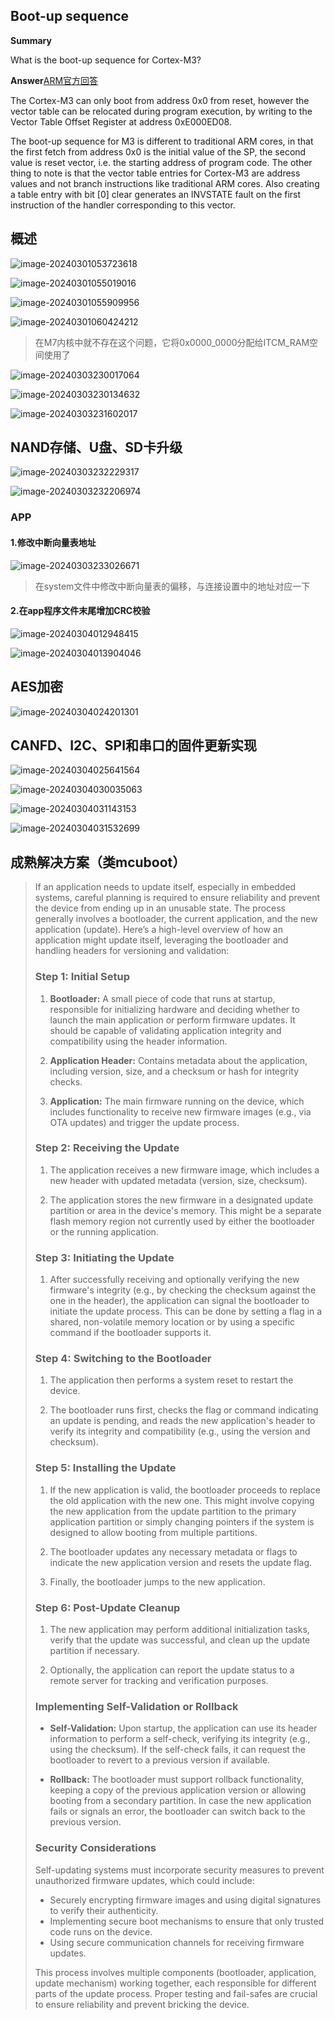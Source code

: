 ## Boot-up sequence

**Summary**

What is the boot-up sequence for Cortex-M3?

**Answer**[ARM官方回答](https://developer.arm.com/documentation/ka001328/latest)

The Cortex-M3 can only boot from address 0x0 from reset, however the vector table can be relocated during program execution, by writing to the Vector Table Offset Register at address 0xE000ED08.

The boot-up sequence for M3 is different to traditional ARM cores, in that the first fetch from address 0x0 is the initial value of the SP, the second value is reset vector, i.e. the starting address of program code. The other thing to note is that the vector table entries for Cortex-M3 are address values and not branch instructions like traditional ARM cores. Also creating a table entry with bit [0] clear generates an INVSTATE fault on the first instruction of the handler corresponding to this vector.

## 概述

![image-20240301053723618](assets/image-20240301053723618.png)

![image-20240301055019016](assets/image-20240301055019016.png)

![image-20240301055909956](assets/image-20240301055909956.png)

![image-20240301060424212](assets/image-20240301060424212.png)

> 在M7内核中就不存在这个问题，它将0x0000_0000分配给ITCM_RAM空间使用了

![image-20240303230017064](assets/image-20240303230017064.png)

![image-20240303230134632](assets/image-20240303230134632.png)

![image-20240303231602017](assets/image-20240303231602017.png)

## NAND存储、U盘、SD卡升级

![image-20240303232229317](assets/image-20240303232229317.png)

![image-20240303232206974](assets/image-20240303232206974.png)

### APP

#### 1.修改中断向量表地址

![image-20240303233026671](assets/image-20240303233026671.png)

> 在system文件中修改中断向量表的偏移，与连接设置中的地址对应一下

#### 2.在app程序文件末尾增加CRC校验

![image-20240304012948415](assets/image-20240304012948415.png)

![image-20240304013904046](assets/image-20240304013904046.png)

## AES加密

![image-20240304024201301](assets/image-20240304024201301.png)

## CANFD、I2C、SPI和串口的固件更新实现

![image-20240304025641564](assets/image-20240304025641564.png)

![image-20240304030035063](assets/image-20240304030035063.png)

![image-20240304031143153](assets/image-20240304031143153.png)

![image-20240304031532699](assets/image-20240304031532699.png)

## 成熟解决方案（类mcuboot）

> If an application needs to update itself, especially in embedded systems, careful planning is required to ensure reliability and prevent the device from ending up in an unusable state. The process generally involves a bootloader, the current application, and the new application (update). Here’s a high-level overview of how an application might update itself, leveraging the bootloader and handling headers for versioning and validation:
>
> ### Step 1: Initial Setup
>
> 1. **Bootloader:** A small piece of code that runs at startup, responsible for initializing hardware and deciding whether to launch the main application or perform firmware updates. It should be capable of validating application integrity and compatibility using the header information.
>    
> 2. **Application Header:** Contains metadata about the application, including version, size, and a checksum or hash for integrity checks.
>
> 3. **Application:** The main firmware running on the device, which includes functionality to receive new firmware images (e.g., via OTA updates) and trigger the update process.
>
> ### Step 2: Receiving the Update
>
> 1. The application receives a new firmware image, which includes a new header with updated metadata (version, size, checksum).
>    
> 2. The application stores the new firmware in a designated update partition or area in the device's memory. This might be a separate flash memory region not currently used by either the bootloader or the running application.
>
> ### Step 3: Initiating the Update
>
> 1. After successfully receiving and optionally verifying the new firmware's integrity (e.g., by checking the checksum against the one in the header), the application can signal the bootloader to initiate the update process. This can be done by setting a flag in a shared, non-volatile memory location or by using a specific command if the bootloader supports it.
>
> ### Step 4: Switching to the Bootloader
>
> 1. The application then performs a system reset to restart the device.
>
> 2. The bootloader runs first, checks the flag or command indicating an update is pending, and reads the new application's header to verify its integrity and compatibility (e.g., using the version and checksum).
>
> ### Step 5: Installing the Update
>
> 1. If the new application is valid, the bootloader proceeds to replace the old application with the new one. This might involve copying the new application from the update partition to the primary application partition or simply changing pointers if the system is designed to allow booting from multiple partitions.
>
> 2. The bootloader updates any necessary metadata or flags to indicate the new application version and resets the update flag.
>
> 3. Finally, the bootloader jumps to the new application.
>
> ### Step 6: Post-Update Cleanup
>
> 1. The new application may perform additional initialization tasks, verify that the update was successful, and clean up the update partition if necessary.
>
> 2. Optionally, the application can report the update status to a remote server for tracking and verification purposes.
>
> ### Implementing Self-Validation or Rollback
>
> - **Self-Validation:** Upon startup, the application can use its header information to perform a self-check, verifying its integrity (e.g., using the checksum). If the self-check fails, it can request the bootloader to revert to a previous version if available.
>
> - **Rollback:** The bootloader must support rollback functionality, keeping a copy of the previous application version or allowing booting from a secondary partition. In case the new application fails or signals an error, the bootloader can switch back to the previous version.
>
> ### Security Considerations
>
> Self-updating systems must incorporate security measures to prevent unauthorized firmware updates, which could include:
>
> - Securely encrypting firmware images and using digital signatures to verify their authenticity.
> - Implementing secure boot mechanisms to ensure that only trusted code runs on the device.
> - Using secure communication channels for receiving firmware updates.
>
> This process involves multiple components (bootloader, application, update mechanism) working together, each responsible for different parts of the update process. Proper testing and fail-safes are crucial to ensure reliability and prevent bricking the device.